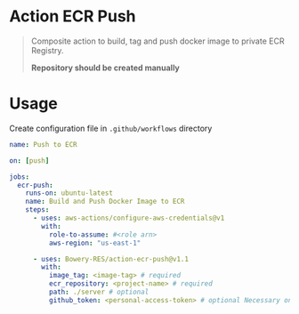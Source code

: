 # Action ECR Push

> Composite action to build, tag and push docker image to private ECR Registry.
> 
> **Repository should be created manually**

# Usage

Create configuration file in `.github/workflows` directory
```yaml
name: Push to ECR

on: [push]

jobs:
  ecr-push:
    runs-on: ubuntu-latest
    name: Build and Push Docker Image to ECR
    steps:
      - uses: aws-actions/configure-aws-credentials@v1
        with:
          role-to-assume: #<role arn>
          aws-region: "us-east-1"

      - uses: Bowery-RES/action-ecr-push@v1.1
        with: 
          image_tag: <image-tag> # required
          ecr_repository: <project-name> # required
          path: ./server # optional
          github_token: <personal-access-token> # optional Necessary only when repo uses submodules
```